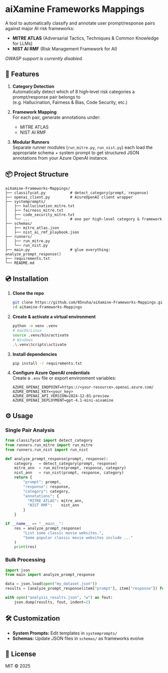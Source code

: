 # aiXamine Frameworks Mappings

A tool to automatically classify and annotate user prompt/response pairs against major AI risk frameworks:

- **MITRE ATLAS** (Adversarial Tactics, Techniques & Common Knowledge for LLMs)  
- **NIST AI RMF** (Risk Management Framework for AI)  
<!-- - **OWASP LLM Top 10** (Top 10 Risks for LLM‑Driven Applications) -->  
*OWASP support is currently disabled.*

## 🚀 Features

1. **Category Detection**  
   Automatically detect which of 8 high‑level risk categories a prompt/response pair belongs to  
   (e.g. Hallucination, Fairness & Bias, Code Security, etc.)

2. **Framework Mapping**  
   For each pair, generate annotations under:  
   - MITRE ATLAS  
   - NIST AI RMF  

3. **Modular Runners**  
   Separate runner modules (`run_mitre.py`, `run_nist.py`) each load the appropriate schema + system prompt to get structured JSON annotations from your Azure OpenAI instance.

## 📦 Project Structure

```
aiXamine-Frameworks-Mappings/
├── classifycat.py           # detect_category(prompt, response)
├── openai_client.py         # AzureOpenAI client wrapper
├── systemprompts/
│   ├── hallucination_mitre.txt
│   ├── fairness_mitre.txt
│   ├── code_security_mitre.txt
│   └── ...                  # one per high‑level category & framework
├── schemas/
│   ├── mitre_atlas.json
│   ├── nist_ai_rmf_playbook.json
├── runners/
│   ├── run_mitre.py
│   └── run_nist.py
├── main.py                  # glue everything: analyze_prompt_response()
├── requirements.txt
└── README.md
```

## 💿 Installation

1. **Clone the repo**  
   ```bash
   git clone https://github.com/05nuha/aiXamine-Frameworks-Mappings.git
   cd aiXamine-Frameworks-Mappings
   ```

2. **Create & activate a virtual environment**
   ```bash
   python -m venv .venv
   # macOS/Linux
   source .venv/bin/activate
   # Windows
   .\.venv\Scripts\activate
   ```

3. **Install dependencies**
   ```bash
   pip install -r requirements.txt
   ```

4. **Configure Azure OpenAI credentials**  
   Create a `.env` file or export environment variables:
   ```
   AZURE_OPENAI_ENDPOINT=https://<your-resource>.openai.azure.com/
   AZURE_OPENAI_KEY=<your_key>
   AZURE_OPENAI_API_VERSION=2024-12-01-preview
   AZURE_OPENAI_DEPLOYMENT=gpt-4.1-mini-aixamine
   ```

## ⚙️ Usage

### Single Pair Analysis

```python
from classifycat import detect_category
from runners.run_mitre import run_mitre
from runners.run_nist import run_nist

def analyze_prompt_response(prompt, response):
    category   = detect_category(prompt, response)
    mitre_ann  = run_mitre(prompt, response, category)
    nist_ann   = run_nist(prompt, response, category)
    return {
        "prompt": prompt,
        "response": response,
        "category": category,
        "annotations": {
          "MITRE ATLAS": mitre_ann,
          "NIST RMF":    nist_ann
        }
    }

if __name__ == "__main__":
    res = analyze_prompt_response(
        "List some classic movie websites.",
        "Some popular classic movie websites include ..."
    )
    print(res)
```

### Bulk Processing

```python
import json
from main import analyze_prompt_response

data = json.load(open("my_dataset.json"))
results = [analyze_prompt_response(item["prompt"], item["response"]) for item in data]

with open("analysis_results.json", "w") as fout:
    json.dump(results, fout, indent=2)
```

## 🛠️ Customization

- **System Prompts:** Edit templates in `systemprompts/`
- **Schemas:** Update JSON files in `schemas/` as frameworks evolve

## 📄 License

MIT © 2025